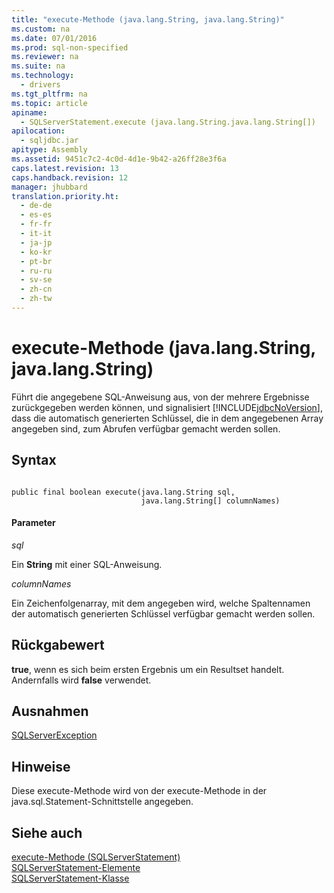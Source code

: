 ```yaml
---
title: "execute-Methode (java.lang.String, java.lang.String)"
ms.custom: na
ms.date: 07/01/2016
ms.prod: sql-non-specified
ms.reviewer: na
ms.suite: na
ms.technology: 
  - drivers
ms.tgt_pltfrm: na
ms.topic: article
apiname: 
  - SQLServerStatement.execute (java.lang.String.java.lang.String[])
apilocation: 
  - sqljdbc.jar
apitype: Assembly
ms.assetid: 9451c7c2-4c0d-4d1e-9b42-a26ff28e3f6a
caps.latest.revision: 13
caps.handback.revision: 12
manager: jhubbard
translation.priority.ht: 
  - de-de
  - es-es
  - fr-fr
  - it-it
  - ja-jp
  - ko-kr
  - pt-br
  - ru-ru
  - sv-se
  - zh-cn
  - zh-tw
---
```

# execute-Methode (java.lang.String, java.lang.String)
  Führt die angegebene SQL\-Anweisung aus, von der mehrere Ergebnisse zurückgegeben werden können, und signalisiert [!INCLUDE[jdbcNoVersion](../content/includes/jdbcNoVersion_md.md)], dass die automatisch generierten Schlüssel, die in dem angegebenen Array angegeben sind, zum Abrufen verfügbar gemacht werden sollen.  
  
## Syntax  
  
```  
  
public final boolean execute(java.lang.String sql,  
                             java.lang.String[] columnNames)  
```  
  
#### Parameter  
 *sql*  
  
 Ein **String** mit einer SQL\-Anweisung.  
  
 *columnNames*  
  
 Ein Zeichenfolgenarray, mit dem angegeben wird, welche Spaltennamen der automatisch generierten Schlüssel verfügbar gemacht werden sollen.  
  
## Rückgabewert  
 **true**, wenn es sich beim ersten Ergebnis um ein Resultset handelt. Andernfalls wird **false** verwendet.  
  
## Ausnahmen  
 [SQLServerException](../content/SQLServerException-Class.md)  
  
## Hinweise  
 Diese execute\-Methode wird von der execute\-Methode in der java.sql.Statement\-Schnittstelle angegeben.  
  
## Siehe auch  
 [execute-Methode &#40;SQLServerStatement&#41;](../content/execute-Method--SQLServerStatement-.md)   
 [SQLServerStatement-Elemente](../content/SQLServerStatement-Members.md)   
 [SQLServerStatement-Klasse](../content/SQLServerStatement-Class.md)  
  
  